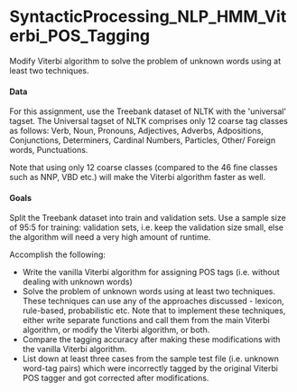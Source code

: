 # SyntacticProcessing_NLP_HMM_Viterbi_POS_Tagging

Modify Viterbi algorithm to solve the problem of unknown words using at least two techniques.

#### Data

For this assignment, use the Treebank dataset of NLTK with the 'universal' tagset. The Universal tagset of NLTK comprises only 12 coarse tag classes as follows: Verb, Noun, Pronouns, Adjectives, Adverbs, Adpositions, Conjunctions, Determiners, Cardinal Numbers, Particles, Other/ Foreign words, Punctuations.

 

Note that using only 12 coarse classes (compared to the 46 fine classes such as NNP, VBD etc.) will make the Viterbi algorithm faster as well.

 

#### Goals

Split the Treebank dataset into train and validation sets. Use a sample size of 95:5 for training: validation sets, i.e. keep the validation size small, else the algorithm will need a very high amount of runtime.

 

Accomplish the following:

- Write the vanilla Viterbi algorithm for assigning POS tags (i.e. without dealing with unknown words)
- Solve the problem of unknown words using at least two techniques. These techniques can use any of the approaches discussed - lexicon, rule-based, probabilistic etc. Note that to implement these techniques, either write separate functions and call them from the main Viterbi algorithm, or modify the Viterbi algorithm, or both.
- Compare the tagging accuracy after making these modifications with the vanilla Viterbi algorithm.
- List down at least three cases from the sample test file (i.e. unknown word-tag pairs) which were incorrectly tagged by the original Viterbi POS tagger and got corrected after modifications.

